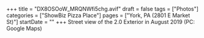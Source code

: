+++
title = "DX8OSOoW_MRQNWfi5chg.avif"
draft = false
tags = ["Photos"]
categories = ["ShowBiz Pizza Place"]
pages = ["York, PA (2801 E Market St)"]
startDate = ""
+++
Street view of the 2.0 Exterior in August 2019 (PC: Google Maps)
